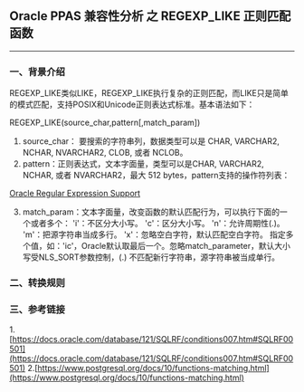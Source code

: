 ## Oracle PPAS 兼容性分析 之 REGEXP_LIKE 正则匹配函数
---

### 一、背景介绍
REGEXP_LIKE类似LIKE，REGEXP_LIKE执行复杂的正则匹配，而LIKE只是简单的模式匹配，支持POSIX和Unicode正则表达式标准。基本语法如下：

  REGEXP_LIKE(source_char,pattern[,match_param])

  1. source_char： 要搜索的字符串列，数据类型可以是 CHAR, VARCHAR2, NCHAR, NVARCHAR2, CLOB, 或者 NCLOB。
  2. pattern：正则表达式，文本字面量，类型可以是CHAR, VARCHAR2, NCHAR, 或者 NVARCHAR2，最大 512 bytes，pattern支持的操作符列表：
  
  [Oracle Regular Expression Support](https://docs.oracle.com/database/121/SQLRF/ap_posix.htm#SQLRF020)
  
  3. match_param：文本字面量，改变函数的默认匹配行为，可以执行下面的一个或者多个：
     'i'：不区分大小写。
     'c'：区分大小写。
     'n'：允许周期性(.)。
     'm'：把源字符串当成多行。
     'x'：忽略空白字符，默认匹配空白字符。
     指定多个值，如：'ic'，Oracle默认取最后一个。忽略match_parameter，默认大小写受NLS_SORT参数控制，(.) 不匹配新行字符串，源字符串被当成单行。

### 二、转换规则

### 三、参考链接
1.[https://docs.oracle.com/database/121/SQLRF/conditions007.htm#SQLRF00501](https://docs.oracle.com/database/121/SQLRF/conditions007.htm#SQLRF00501)
2.[https://www.postgresql.org/docs/10/functions-matching.html](https://www.postgresql.org/docs/10/functions-matching.html)
